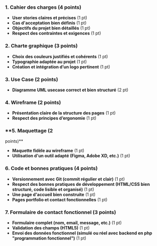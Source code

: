 ### **1. Cahier des charges (4 points)**  
- **User stories claires et précises** (1 pt)  
- **Cas d'acceptation bien définis** (1 pt)  
- **Objectifs du projet bien détaillés** (1 pt)  
- **Respect des contraintes et exigences** (1 pt)  

### **2. Charte graphique (3 points)**  
- **Choix des couleurs justifiés et cohérents** (1 pt)  
- **Typographie adaptée au projet** (1 pt)  
- **Création et intégration d’un logo pertinent** (1 pt)  

### **3. Use Case (2 points)**  
- **Diagramme UML usecase correct et bien structuré** (2 pt)

### **4. Wireframe (2 points)**  
- **Présentation claire de la structure des pages** (1 pt)  
- **Respect des principes d’ergonomie** (1 pt)  

### **5. Maquettage (2 
points)**  
- **Maquette fidèle au wireframe** (1 pt)  
- **Utilisation d'un outil adapté (Figma, Adobe XD, etc.)** (1 pt)  

### **6. Code et bonnes pratiques (4 points)**  
- **Versionnement avec Git (commit régulier et clair)** (1 pt)  
- **Respect des bonnes pratiques de développement (HTML/CSS bien structuré, code lisible et organisé)** (1 pt)  
- **Une page d'accueil bien construite** (1 pt)  
- **Pages portfolio et contact fonctionnelles** (1 pt)  

### **7. Formulaire de contact fonctionnel (3 points)**  
- **Formulaire complet (nom, email, message, etc.)** (1 pt)  
- **Validation des champs (HTML5)** (1 pt)  
- **Envoi des données fonctionnel (simulé ou réel avec backend en php "programmation fonctionnel")** (1 pt)  

